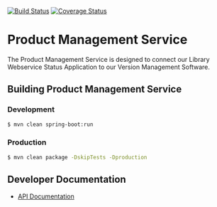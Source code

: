 [![Build Status](https://github.com/TAMULib/ProjectManagementService/workflows/Build/badge.svg)](https://github.com/TAMULib/ProjectManagementService/actions?query=workflow%3ABuild)
[![Coverage Status](https://coveralls.io/repos/github/TAMULib/ProjectManagementService/badge.svg)](https://coveralls.io/github/TAMULib/ProjectManagementService)

# Product Management Service
The Product Management Service is designed to connect our Library Webservice Status Application to our Version Management Software.

## Building Product Management Service

### Development
```bash
$ mvn clean spring-boot:run
```

### Production
```bash
$ mvn clean package -DskipTests -Dproduction
```

## Developer Documentation

- [API Documentation](https://tamulib.github.io/ProjectManagementService)

